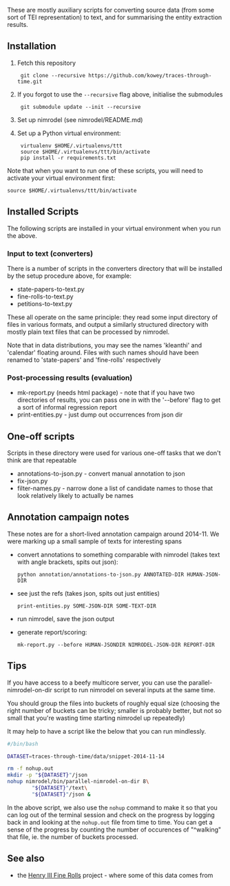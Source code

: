 These are mostly auxiliary scripts for converting source data (from some
sort of TEI representation) to text, and for summarising the entity
extraction results.

## Installation

1. Fetch this repository

        git clone --recursive https://github.com/kowey/traces-through-time.git

2. If you forgot to use the `--recursive` flag above, initialise the
   submodules

        git submodule update --init --recursive

3. Set up nimrodel (see nimrodel/README.md)


4. Set up a Python virtual environment:

        virtualenv $HOME/.virtualenvs/ttt
        source $HOME/.virtualenvs/ttt/bin/activate
        pip install -r requirements.txt

Note that when you want to run one of these scripts, you will need
to activate your virtual environment first:

    source $HOME/.virtualenvs/ttt/bin/activate


## Installed Scripts

The following scripts are installed in your virtual environment
when you run the above.

### Input to text (converters)

There is a number of scripts in the converters directory that
will be installed by the setup procedure above, for example:

* state-papers-to-text.py
* fine-rolls-to-text.py
* petitions-to-text.py

These all operate on the same principle: they read some input
directory of files in various formats, and output a similarly
structured directory with mostly plain text files that can be
processed by nimrodel.

Note that in data distributions, you may see the names 'kleanthi' and
'calendar' floating around.  Files with such names should have been
renamed to 'state-papers' and 'fine-rolls' respectively

### Post-processing results (evaluation)

* mk-report.py (needs html package) - note that if you have two
  directories of results, you can pass one in with the '--before'
  flag to get a sort of informal regression report
* print-entities.py - just dump out occurrences from json dir

## One-off scripts

Scripts in these directory were used for various one-off tasks
that we don't think are that repeatable

* annotations-to-json.py - convert manual annotation to json
* fix-json.py
* filter-names.py - narrow done a list of candidate names to those
  that look relatively likely to actually be names


## Annotation campaign notes

These notes are for a short-lived annotation campaign around 2014-11.
We were marking up a small sample of texts for interesting spans

* convert annotations to something comparable with nimrodel (takes text
  with angle brackets, spits out json):

      python annotation/annotations-to-json.py ANNOTATED-DIR HUMAN-JSON-DIR

* see just the refs (takes json, spits out just entities)

      print-entities.py SOME-JSON-DIR SOME-TEXT-DIR

* run nimrodel, save the json output
* generate report/scoring:

      mk-report.py --before HUMAN-JSONDIR NIMRODEL-JSON-DIR REPORT-DIR


## Tips

If you have access to a beefy multicore server, you can use the
parallel-nimrodel-on-dir script to run nimrodel on several inputs
at the same time.

You should group the files into buckets of roughly equal size (choosing
the right number of buckets can be tricky; smaller is probably better,
but not so small that you're wasting time starting nimrodel up
repeatedly)

It may help to have a script like the below that you can run mindlessly.

```bash
#/bin/bash

DATASET=traces-through-time/data/snippet-2014-11-14

rm -f nohup.out
mkdir -p "${DATASET}"/json
nohup nimrodel/bin/parallel-nimrodel-on-dir 8\
        "${DATASET}"/text\
        "${DATASET}"/json &
```

In the above script, we also use the `nohup` command to make it so that
you can log out of the terminal session and check on the progress by
logging back in and looking at the `nohup.out` file from time to time.
You can get a sense of the progress by counting the number of occurences
of "^walking" that file, ie. the number of buckets processed.

## See also

* the [Henry III Fine Rolls][finerolls] project - where some of this
  data comes from

[finerolls]: http://www.finerollshenry3.org.uk/home.html
[datr]: http://www.datr.org.uk
